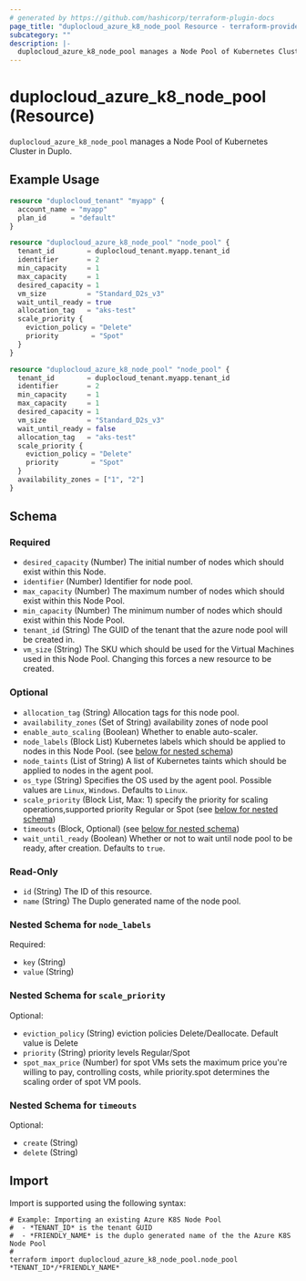 ```yaml
---
# generated by https://github.com/hashicorp/terraform-plugin-docs
page_title: "duplocloud_azure_k8_node_pool Resource - terraform-provider-duplocloud"
subcategory: ""
description: |-
  duplocloud_azure_k8_node_pool manages a Node Pool of Kubernetes Cluster in Duplo.
---
```


# duplocloud_azure_k8_node_pool (Resource)

`duplocloud_azure_k8_node_pool` manages a Node Pool of Kubernetes Cluster in Duplo.

## Example Usage

```terraform
resource "duplocloud_tenant" "myapp" {
  account_name = "myapp"
  plan_id      = "default"
}

resource "duplocloud_azure_k8_node_pool" "node_pool" {
  tenant_id        = duplocloud_tenant.myapp.tenant_id
  identifier       = 2
  min_capacity     = 1
  max_capacity     = 1
  desired_capacity = 1
  vm_size          = "Standard_D2s_v3"
  wait_until_ready = true
  allocation_tag   = "aks-test"
  scale_priority {
    eviction_policy = "Delete"
    priority        = "Spot"
  }
}

resource "duplocloud_azure_k8_node_pool" "node_pool" {
  tenant_id        = duplocloud_tenant.myapp.tenant_id
  identifier       = 2
  min_capacity     = 1
  max_capacity     = 1
  desired_capacity = 1
  vm_size          = "Standard_D2s_v3"
  wait_until_ready = false
  allocation_tag   = "aks-test"
  scale_priority {
    eviction_policy = "Delete"
    priority        = "Spot"
  }
  availability_zones = ["1", "2"]
}
```

<!-- schema generated by tfplugindocs -->
## Schema

### Required

- `desired_capacity` (Number) The initial number of nodes which should exist within this Node.
- `identifier` (Number) Identifier for node pool.
- `max_capacity` (Number) The maximum number of nodes which should exist within this Node Pool.
- `min_capacity` (Number) The minimum number of nodes which should exist within this Node Pool.
- `tenant_id` (String) The GUID of the tenant that the azure node pool will be created in.
- `vm_size` (String) The SKU which should be used for the Virtual Machines used in this Node Pool. Changing this forces a new resource to be created.

### Optional

- `allocation_tag` (String) Allocation tags for this node pool.
- `availability_zones` (Set of String) availability zones of node pool
- `enable_auto_scaling` (Boolean) Whether to enable auto-scaler.
- `node_labels` (Block List) Kubernetes labels which should be applied to nodes in this Node Pool. (see [below for nested schema](#nestedblock--node_labels))
- `node_taints` (List of String) A list of Kubernetes taints which should be applied to nodes in the agent pool.
- `os_type` (String) Specifies the OS used by the agent pool. Possible values are `Linux`, `Windows`. Defaults to `Linux`.
- `scale_priority` (Block List, Max: 1) specify the priority for scaling operations,supported priority Regular or Spot (see [below for nested schema](#nestedblock--scale_priority))
- `timeouts` (Block, Optional) (see [below for nested schema](#nestedblock--timeouts))
- `wait_until_ready` (Boolean) Whether or not to wait until node pool to be ready, after creation. Defaults to `true`.

### Read-Only

- `id` (String) The ID of this resource.
- `name` (String) The Duplo generated name of the node pool.

<a id="nestedblock--node_labels"></a>
### Nested Schema for `node_labels`

Required:

- `key` (String)
- `value` (String)


<a id="nestedblock--scale_priority"></a>
### Nested Schema for `scale_priority`

Optional:

- `eviction_policy` (String) eviction policies Delete/Deallocate. Default value is Delete
- `priority` (String) priority levels Regular/Spot
- `spot_max_price` (Number) for spot VMs sets the maximum price you're willing to pay, controlling costs, while priority.spot determines the scaling order of spot VM pools.


<a id="nestedblock--timeouts"></a>
### Nested Schema for `timeouts`

Optional:

- `create` (String)
- `delete` (String)

## Import

Import is supported using the following syntax:

```shell
# Example: Importing an existing Azure K8S Node Pool
#  - *TENANT_ID* is the tenant GUID
#  - *FRIENDLY_NAME* is the duplo generated name of the the Azure K8S Node Pool
#
terraform import duplocloud_azure_k8_node_pool.node_pool *TENANT_ID*/*FRIENDLY_NAME*
```
